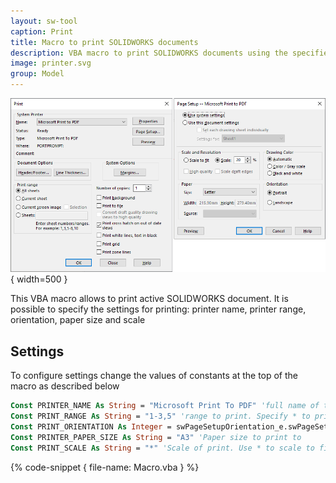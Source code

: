 ```yaml
---
layout: sw-tool
caption: Print
title: Macro to print SOLIDWORKS documents
description: VBA macro to print SOLIDWORKS documents using the specified settings (printer name, printer range, orientation, paper size and scale)
image: printer.svg
group: Model
---
```

![Printer and page setup](page-setup.png){ width=500 }

This VBA macro allows to print active SOLIDWORKS document. It is possible to specify the settings for printing: printer name, printer range, orientation, paper size and scale

## Settings

To configure settings change the values of constants at the top of the macro as described below

~~~ vb
Const PRINTER_NAME As String = "Microsoft Print To PDF" 'full name of the printer
Const PRINT_RANGE As String = "1-3,5" 'range to print. Specify * to print all pages or a range
Const PRINT_ORIENTATION As Integer = swPageSetupOrientation_e.swPageSetupOrient_Landscape 'orientation landscape or portrait
Const PRINTER_PAPER_SIZE As String = "A3" 'Paper size to print to
Const PRINT_SCALE As String = "*" 'Scale of print. Use * to scale to fit or a value of scale % (from 1 to 1000)
~~~

{% code-snippet { file-name: Macro.vba } %}